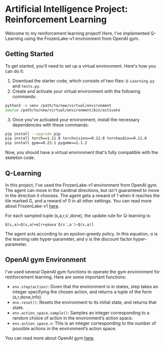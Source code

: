 # Artificial Intelligence Project: Reinforcement Learning

Welcome to my reinforcement learning project! Here, I've implemented Q-Learning using the FrozenLake-v1 environment from OpenAI gym. 

## Getting Started

To get started, you'll need to set up a virtual environment. Here's how you can do it:

1. Download the starter code, which consists of two files: `Q-Learning.py` and `tests.py`.
2. Create and activate your virtual environment with the following commands:

```bash
python3 -m venv /path/to/new/virtual/environment
source /path/to/new/virtual/environment/bin/activate
```

3. Once you've activated your environment, install the necessary dependencies with these commands:

```bash
pip install --upgrade pip
pip install torch==1.11.0 torchvision==0.12.0 torchaudio==0.11.0
pip install gym==0.23.1 pygame==2.1.2
```

Now, you should have a virtual environment that's fully compatible with the skeleton code.

## Q-Learning

In this project, I've used the FrozenLake-v1 environment from OpenAI gym. The agent can move in the cardinal directions, but isn't guaranteed to move in the direction it chooses. The agent gets a reward of 1 when it reaches the tile marked G, and a reward of 0 in all other settings. You can read more about FrozenLake-v1 [here](https://www.gymlibrary.dev/environments/toy_text/frozen_lake/).

For each sampled tuple (s,a,r,s′,done), the update rule for Q-learning is:

```
Q(s,a)←Q(s,a)+α[r+γmaxa′Q(s′,a′)−Q(s,a)]
```

The agent acts according to an epsilon-greedy policy. In this equation, α is the learning rate hyper-parameter, and γ is the discount factor hyper-parameter.

## OpenAI gym Environment

I've used several OpenAI gym functions to operate the gym environment for reinforcement learning. Here are some important functions:

- `env.step(action)`: Given that the environment is in states, step takes an integer specifying the chosen action, and returns a tuple of the form (s,r,done,info).
- `env.reset()`: Resets the environment to its initial state, and returns that state.
- `env.action_space.sample()`: Samples an integer corresponding to a random choice of action in the environment’s action space.
- `env.action_space.n`: This is an integer corresponding to the number of possible actions in the environment’s action space.

You can read more about OpenAI gym [here](https://www.gymlibrary.dev).
